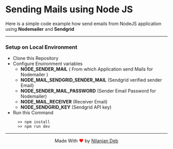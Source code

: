 # Sending Mails using Node JS

Here is a simple code example how send emails from NodeJS application using **Nodemailer** and **Sendgrid**

---

### Setup on Local Environment

- Clone this Repository
- Configure Environment variables
  - **NODE_SENDER_MAIL** ( From which Application send Mails for Nodemailer )
  - **NODE_MAIL_SENDGRID_SENDER_MAIL** (Sendgrid verified sender Email)
  - **NODE_SENDER_MAIL_PASSWORD** (Sender Email Password for Nodemailer)
  - **NODE_MAIL_RECEIVER** (Receiver Email)
  - **NODE_SENDGRID_KEY** (Sendgrid API key)
- Run this Command
  ```
    >> npm install
    >> npm run dev
  ```

---

<p style="text-align: center;">Made With<span style="color: red;"> &#10084; </span>by <a href="https://github.com/nil1729" target="_blank"> Nilanjan Deb </a> </p>

